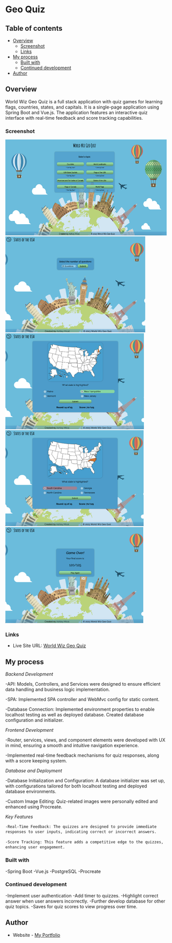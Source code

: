 # Geo Quiz
## Table of contents

- [Overview](#overview)
  - [Screenshot](#screenshot)
  - [Links](#links)
- [My process](#my-process)
  - [Built with](#built-with)
  - [Continued development](#continued-development)
- [Author](#author)

## Overview

World Wiz Geo Quiz is a full stack application with quiz games for learning flags, countries, states, and capitals. It is a single-page application using Spring Boot and Vue.js. The application features an interactive quiz interface with real-time feedback and score tracking capabilities.

### Screenshot

[<img src="client/public/screenshots/main-page-screenshot.png" height="300"/>]()
[<img src="client/public/screenshots/quiz-selector-screenshot.png" height="300"/>]()
[<img src="client/public/screenshots/correct-answer-screenshot.png" height="300"/>]()
[<img src="client/public/screenshots/wrong-answer-screenshot.png" height="300"/>]()
[<img src="client/public/screenshots/game-end-screenshot.png" height="300"/>]()

### Links

- Live Site URL: [World Wiz Geo Quiz](https://geo-quiz-hs3b.onrender.com/)

## My process

*Backend Development*

  -API: Models, Controllers, and Services were designed to ensure efficient data handling and business logic implementation.

  -SPA: Implemented SPA controller and WebMvc config for static content.

  -Database Connection: Implemented environment properties to enable localhost testing as well as deployed database. Created database configuration and initializer.

*Frontend Development*
    
  -Router, services, views, and component elements were developed with UX in mind, ensuring a smooth and intuitive navigation experience.
  
  -Implemented real-time feedback mechanisms for quiz responses, along with a score keeping system.

*Database and Deployment*

  -Database Initialization and Configuration: A database initializer was set up, with configurations tailored for both localhost testing and deployed database environments.

  -Custom Image Editing: Quiz-related images were personally edited and enhanced using Procreate.

*Key Features*

    -Real-Time Feedback: The quizzes are designed to provide immediate responses to user inputs, indicating correct or incorrect answers.

    -Score Tracking: This feature adds a competitive edge to the quizzes, enhancing user engagement.

### Built with

-Spring Boot
-Vue.js
-PostgreSQL
-Procreate

### Continued development

-Implement user authentication
-Add timer to quizzes.
-Highlight correct answer when user answers incorrectly.
-Further develop database for other quiz topics.
-Saves for quiz scores to view progress over time.


## Author

- Website - [My Portfolio](https://micamash.github.io/)
